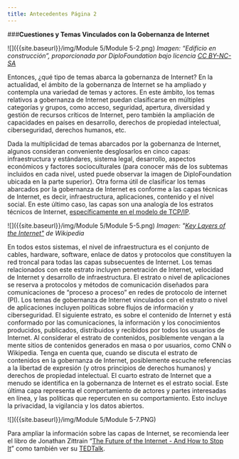 ```yaml
---
title: Antecedentes Página 2
---
```


###**Cuestiones y Temas Vinculados con la Gobernanza de Internet**


![]({{site.baseurl}}/img/Module 5/Module 5-2.png)
*Imagen: “Edificio en construcción”, proporcionada por DiploFoundation bajo licencia <a href="http://creativecommons.org/licenses/by-nc-sa/2.0/" target="_blank">CC BY-NC-SA</a>*

Entonces, ¿qué tipo de temas abarca la gobernanza de Internet? En la actualidad, el ámbito de la gobernanza de Internet se ha ampliado y contempla una variedad de temas y actores. En este ámbito, los temas relativos a gobernanza de Internet puedan clasificarse en múltiples categorías y grupos, como acceso, seguridad, apertura, diversidad y gestión de recursos críticos de Internet, pero también la ampliación de capacidades en países en desarrollo, derechos de propiedad intelectual, ciberseguridad, derechos humanos, etc.
 
Dada la multiplicidad de temas abarcados por la gobernanza de Internet, algunos consideran conveniente desglosarlos en cinco capas: infraestructura y estándares, sistema legal, desarrollo, aspectos económicos y factores socioculturales (para conocer más de los subtemas incluidos en cada nivel, usted puede observar la imagen de DiploFoundation ubicada en la parte superior). Otra forma útil de clasificar los temas abarcados por la gobernanza de Internet es conforme a las capas técnicas de Internet, es decir, infraestructura, aplicaciones, contenido y el nivel social. En este último caso, las capas son una analogía de los estratos técnicos de lnternet, <a href="https://en.wikipedia.org/wiki/Internet_protocol_suite#Layer_names_and_number_of_layers_in_the_literature" target="_blank">específicamente en el modelo de TCP/IP</a>. 

![]({{site.baseurl}}/img/Module 5/Module 5-5.png)
*Imagen: "<a href="https://upload.wikimedia.org/wikipedia/commons/thumb/3/39/Internet_Key_Layers.png/800px-Internet_Key_Layers.png" target="_blank">Key Layers of the Internet"</a> de Wikipedia*

En todos estos sistemas, el nivel de infraestructura es el conjunto de cables, hardware, software, enlace de datos y protocolos que constituyen la red troncal para todas las capas subsecuentes de Internet. Los temas relacionados con este estrato incluyen penetración de Internet, velocidad de Internet y desarrollo de infraestructura. El estrato o nivel de aplicaciones se reserva a protocolos y métodos de comunicación diseñados para comunicaciones de “proceso a proceso” en redes de protocolo de internet (PI). Los temas de gobernanza de Internet vinculados con el estrato o nivel de aplicaciones incluyen políticas sobre flujos de información y ciberseguridad. El siguiente estrato, es sobre el contenido de Internet y está conformado por las comunicaciones, la información y los conocimientos producidos, publicados, distribuidos y recibidos por todos los usuarios de Internet. Al considerar el estrato de contenidos, posiblemente vengan a la mente sitios de contenidos generados en masa o por usuarios, como CNN o Wikipedia. Tenga en cuenta que, cuando se discuta el estrato de contenidos en la gobernanza de Internet, posiblemente escuche referencias a la libertad de expresión (y otros principios de derechos humanos) y derechos de propiedad intelectual. El cuarto estrato de Internet que a menudo se identifica en la gobernanza de Internet es el estrato social. Este última capa representa el comportamiento de actores y partes interesadas en línea, y las políticas que repercuten en su comportamiento. Esto incluye la privacidad, la vigilancia y los datos abiertos. 


![]({{site.baseurl}}/img/Module 5/Module 5-7.PNG)

Para ampliar la información sobre las capas de Internet, se recomienda leer el libro de Jonathan Zittrain “<a href="http://yupnet.org/zittrain/" target="_blank">The Future of the Internet - And How to Stop It</a>”  como también ver su <a href="http://www.ted.com/talks/jonathan_zittrain_the_web_is_a_random_act_of_kindness?language=en" target="_blank">TEDTalk</a>. 
